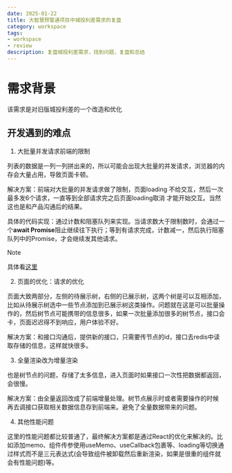 ```yaml
---
date: 2025-01-22
title: 大智慧预警通项目中城投利差需求的复盘
category: workspace
tags:
- workspace
- review
description: 复盘城投利差需求，找到问题，复盘和总结
---
```


# 需求背景

该需求是对旧版城投利差的一个改造和优化

## 开发遇到的难点

1. 大批量并发请求前端的限制

列表的数据是一列一列拼出来的，所以可能会出现大批量的并发请求，浏览器的内存会大量占用，导致页面卡顿。

解决方案：前端对大批量的并发请求做了限制，页面loading 不给交互，然后一次最多发6个请求，一直等到全部请求完之后页面loading取消 才能开始交互。当然这也是和产品沟通后的结果。

具体的代码实现：通过计数和阻塞队列来实现。当请求数大于限制数时，会通过一个**await Promise**阻止继续往下执行；等到有请求完成，计数减一，然后执行阻塞队列中的Promise，才会继续发其他请求。

> [!NOTE]
> 具体看[这里](/posts/fontend/solutions/requestLimit)

2. 页面的优化：请求的优化

页面大致两部分，左侧的待展示树，右侧的已展示树，这两个树是可以互相添加，比如从待展示树选中一些节点添加到已展示树这类操作。问题就在这是可以批量操作的，然后树节点可能携带的信息很多，如果一次批量添加很多的树节点，接口会卡，页面迟迟得不到响应，用户体验不好。

解决方案：和接口沟通后，提供新的接口，只需要传节点的id，接口去redis中读取存储的信息，这样就快很多。

3. 全量渲染改为增量渲染

也是树节点的问题，存储了太多信息，进入页面时如果接口一次性把数据都返回，会很慢。

解决方案：由全量返回改成了前端增量处理。树节点展示时或者需要操作的时候 再去调接口获取相关数据信息存到前端来。避免了全量数据带来的问题。

4. 其他性能问题

这里的性能问题都比较普通了，最终解决方案都是通过React的优化来解决的。比如添加memo、组件传参使用useMemo、useCallback包裹等、loading等切换通过样式而不是三元表达式(会导致组件被卸载然后重新渲染，如果是很重的组件就会有性能问题)等。
